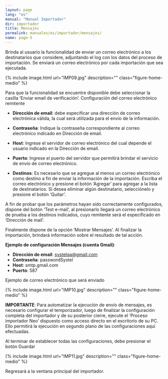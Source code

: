 ```yaml
---
layout: page
lang: "es"
manual: "Manual Importador"
dir: importador
title: Mensajes
permalink: manuales/es/importador/mensajes/
name: page-5
---
```


Brinda al usuario la funcionalidad de enviar un correo electrónico a los destinatarios que considere, adjuntando el log con los datos del proceso de importación. Se enviará un correo electrónico por cada importación que sea ejecutada. 

{% include image.html url="IMP09.jpg" description="" class="figure-home-medio" %}

Para que la funcionalidad se encuentre disponible debe seleccionar la casilla ‘Enviar email de verificación’.
Configuración del correo electrónico remitente
- **Dirección de email**: debe especificar una dirección de correo electrónica válida, la cual será utilizada para el envío de la información.

- **Contraseña**: Indique la contraseña correspondiente al correo electrónico indicado en Dirección de email.

- **Host**: Ingrese el servidor de correo electrónico del cual depende el usuario indicado en la Dirección de email.

- **Puerto**: Ingrese el puerto del servidor que permitirá brindar el servicio de envío de correo electrónico.

- **Destinos**: Es necesario que se agregue al menos un correo electrónico como destino a fin de enviar la información de la importación. Escriba el correo electrónico y presione el botón ‘Agregar’ para agregar a la lista de destinatarios. Si desea eliminar algún destinatario, selecciónelo y presione el botón ‘Quitar’.


A fin de probar que los parámetros hayan sido correctamente configurados, dispone del botón ‘Test e-mail’, al presionarlo llegará un correo electrónico de prueba a los destinos indicados, cuyo remitente será el especificado en ‘Dirección de mail’.

Finalmente dispone de la opción ‘Mostrar Mensajes’. Al finalizar la importación, brindará información sobre el resultado de tal acción.

**Ejemplo de configuración Mensajes (cuenta Gmail)**:
- **Dirección de email**: systelqa@gmail.com
- **Contraseña**: passwordSystel 
- **Host**: smtp.gmail.com
- **Puerto**: 587

Ejemplo de correo electrónico que será enviado

{% include image.html url="IMP10.jpg" description="" class="figure-home-medio" %}


**IMPORTANTE**: Para automatizar la ejecución de envío de mensajes, es necesario configurar el temporizador, luego de finalizar la configuración completa del importador y de su posterior cierre, ejecute el ‘Proceso importador Neo’ dispuesto como acceso directo en el escritorio de su PC. Ello permitirá la ejecución en segundo plano de las configuraciones aquí efectuadas. 

Al terminar de establecer todas las configuraciones, debe presionar el botón Guardar 

{% include image.html url="IMP11.jpg" description="" class="figure-home-medio" %}

Regresará a la ventana principal del importador. 


